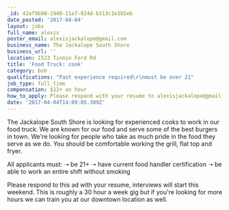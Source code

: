 ```yaml
---
_id: 42ef9b90-1940-11e7-924d-b313c1e1b5eb
date_posted: '2017-04-04'
layout: jobs
full_name: alexis
poster_email: alexisjackalope@gmail.com
business_name: The Jackalope South Shore
business_url: ''
location: 1523 Tinnin Ford Rd
title: 'Food Truck: cook'
category: boh
qualifications: "Past experience required\r\nmust be over 21"
job_type: full_time
compensation: $12+ an hour
how_to_apply: Please respond with your resume to alexisjackalope@gmail.com
date: '2017-04-04T14:09:05.309Z'
---
```

The Jackalope South Shore is looking for experienced cooks to work in our food truck. We are known for our food and serve some of the best burgers in town. We're looking for people who take as much pride in the food they serve as we do. You should be comfortable working the grill, flat top and fryer. 

All applicants must: 
➝ be 21+
➝ have current food handler certification 
➝ be able to work an entire shift without smoking 

Please respond to this ad with your resume, interviews will start this weekend. 
This is roughly a 30 hour a week gig but if you're looking for more hours we can train you at our downtown location as well.
